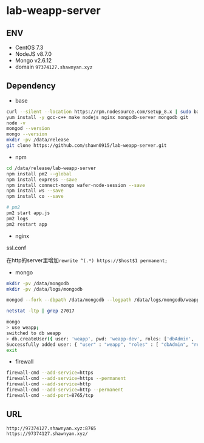 # lab-weapp-server

## ENV

- CentOS 7.3
- NodeJS v8.7.0
- Mongo v2.6.12
- domain `97374127.shawnyan.xyz`

## Dependency

- base
```bash
curl --silent --location https://rpm.nodesource.com/setup_8.x | sudo bash -
yum install -y gcc-c++ make nodejs nginx mongodb-server mongodb git
node -v
mongod --version
mongo --version
mkdir -pv /data/release
git clone https://github.com/shawn0915/lab-weapp-server.git
```

- npm
```bash
cd /data/release/lab-weapp-server
npm install pm2 --global
npm install express --save
npm install connect-mongo wafer-node-session --save
npm install ws --save
npm install co --save

# pm2
pm2 start app.js
pm2 logs
pm2 restart app
```

- nginx

ssl.conf

在http的server里增加`rewrite ^(.*) https://$host$1 permanent;`


- mongo
```bash
mkdir -pv /data/mongodb
mkdir -pv /data/logs/mongodb

mongod --fork --dbpath /data/mongodb --logpath /data/logs/mongodb/weapp.log

netstat -ltp | grep 27017

mongo
> use weapp;
switched to db weapp
> db.createUser({ user: 'weapp', pwd: 'weapp-dev', roles: ['dbAdmin', 'readWrite']});
Successfully added user: { "user" : "weapp", "roles" : [ "dbAdmin", "readWrite" ] }
exit
```

- firewall

```bash
firewall-cmd --add-service=https
firewall-cmd --add-service=https --permanent
firewall-cmd --add-service=http
firewall-cmd --add-service=http --permanent
firewall-cmd --add-port=8765/tcp
```


## URL

```
http://97374127.shawnyan.xyz:8765
https://97374127.shawnyan.xyz/
```